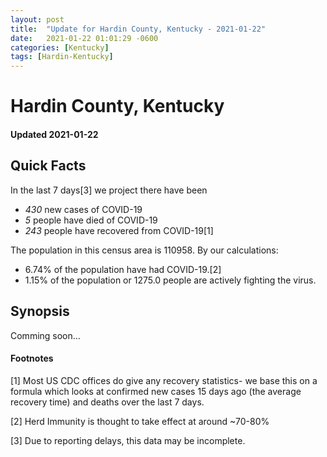```yaml
---
layout: post
title:  "Update for Hardin County, Kentucky - 2021-01-22"
date:   2021-01-22 01:01:29 -0600
categories: [Kentucky]
tags: [Hardin-Kentucky]
---
```


# Hardin County, Kentucky
#### Updated 2021-01-22

## Quick Facts

In the last 7 days[3] we project there have been
- *430* new cases of COVID-19
- *5* people have died of COVID-19
- *243* people have recovered from COVID-19[1]

The population in this census area is 110958. By our calculations:
- 6.74% of the population have had COVID-19.[2]
- 1.15% of the population or 1275.0 people are actively fighting the virus.

## Synopsis

Comming soon...


#### Footnotes

[1] Most US CDC offices do give any recovery statistics- we base this on a formula which looks at confirmed new cases
15 days ago (the average recovery time) and deaths over the last 7 days.

[2] Herd Immunity is thought to take effect at around ~70-80%

[3] Due to reporting delays, this data may be incomplete.
 
    